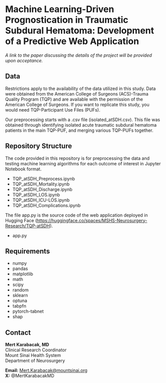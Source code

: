 # Machine Learning-Driven Prognostication in Traumatic Subdural Hematoma: Development of a Predictive Web Application

<i>A link to the paper discussing the details of the project will be provided upon acceptance.</i>

## Data

Restrictions apply to the availability of the data utilized in this study. Data were obtained from the American College of Surgeons (ACS)-Trauma Quality Program (TQP) and are available with the permission of the American College of Surgeons. If you want to replicate this study, you would need TQP-Participant Use Files (PUFs). 

Our preprocessing starts with a .csv file (isolated_atSDH.csv). This file was obtained through identifying isolated acute traumatic subdural hematoma patients in the main TQP-PUF, and merging various TQP-PUFs together.

## Repository Structure

The code provided in this repository is for preprocessing the data and testing machine learning algorithms for each outcome of interest in Jupyter Notebook format. 

* TQP_atSDH_Preprocess.ipynb
* TQP_atSDH_Mortality.ipynb
* TQP_atSDH_Discharge.ipynb
* TQP_atSDH_LOS.ipynb
* TQP_atSDH_ICU-LOS.ipynb
* TQP_atSDH_Complications.ipynb

The file app.py is the source code of the web application deployed in Hugging Face (https://huggingface.co/spaces/MSHS-Neurosurgery-Research/TQP-atSDH).

* app.py

## Requirements

* numpy
* pandas
* matplotlib
* math
* scipy
* random
* sklearn
* optuna
* tabpfn
* pytorch-tabnet
* shap

## Contact

<b>Mert Karabacak, MD</b>\
Clinical Research Coordinator\
Mount Sinai Health System\
Department of Neurosurgery

<b>Email:</b> Mert.Karabacak@mountsinai.org\
<b>X:</b> @MertKarabacakMD
